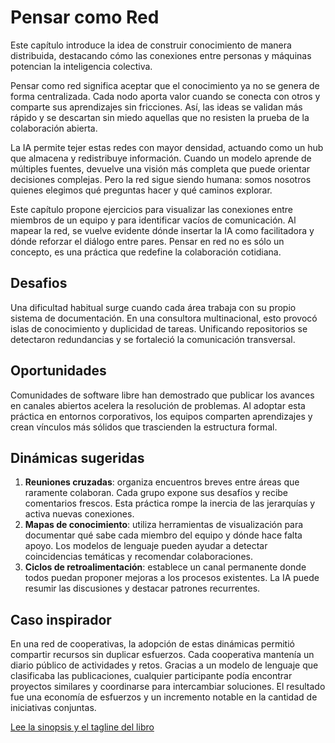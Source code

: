 # Pensar como Red

Este capítulo introduce la idea de construir conocimiento de manera distribuida, destacando cómo las conexiones entre personas y máquinas potencian la inteligencia colectiva.

Pensar como red significa aceptar que el conocimiento ya no se genera de forma centralizada. Cada nodo aporta valor cuando se conecta con otros y comparte sus aprendizajes sin fricciones. Así, las ideas se validan más rápido y se descartan sin miedo aquellas que no resisten la prueba de la colaboración abierta.

La IA permite tejer estas redes con mayor densidad, actuando como un hub que almacena y redistribuye información. Cuando un modelo aprende de múltiples fuentes, devuelve una visión más completa que puede orientar decisiones complejas. Pero la red sigue siendo humana: somos nosotros quienes elegimos qué preguntas hacer y qué caminos explorar.

Este capítulo propone ejercicios para visualizar las conexiones entre miembros de un equipo y para identificar vacíos de comunicación. Al mapear la red, se vuelve evidente dónde insertar la IA como facilitadora y dónde reforzar el diálogo entre pares. Pensar en red no es sólo un concepto, es una práctica que redefine la colaboración cotidiana.

## Desafios

Una dificultad habitual surge cuando cada área trabaja con su propio sistema de documentación. En una consultora multinacional, esto provocó islas de conocimiento y duplicidad de tareas. Unificando repositorios se detectaron redundancias y se fortaleció la comunicación transversal.

## Oportunidades

Comunidades de software libre han demostrado que publicar los avances en canales abiertos acelera la resolución de problemas. Al adoptar esta práctica en entornos corporativos, los equipos comparten aprendizajes y crean vínculos más sólidos que trascienden la estructura formal.

## Dinámicas sugeridas

1. **Reuniones cruzadas**: organiza encuentros breves entre áreas que raramente
   colaboran. Cada grupo expone sus desafíos y recibe comentarios frescos. Esta
   práctica rompe la inercia de las jerarquías y activa nuevas conexiones.
2. **Mapas de conocimiento**: utiliza herramientas de visualización para
   documentar qué sabe cada miembro del equipo y dónde hace falta apoyo. Los
   modelos de lenguaje pueden ayudar a detectar coincidencias temáticas y
   recomendar colaboraciones.
3. **Ciclos de retroalimentación**: establece un canal permanente donde todos
   puedan proponer mejoras a los procesos existentes. La IA puede resumir las
   discusiones y destacar patrones recurrentes.

## Caso inspirador

En una red de cooperativas, la adopción de estas dinámicas permitió compartir
recursos sin duplicar esfuerzos. Cada cooperativa mantenía un diario público de
actividades y retos. Gracias a un modelo de lenguaje que clasificaba las
publicaciones, cualquier participante podía encontrar proyectos similares y
coordinarse para intercambiar soluciones. El resultado fue una economía de
esfuerzos y un incremento notable en la cantidad de iniciativas conjuntas.

[Lee la sinopsis y el tagline del libro](../libro_tagline_sinopsis.md)
